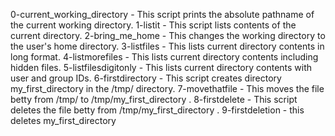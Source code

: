 0-current_working_directory - This script prints the absolute pathname of the current working directory.
1-listit - This script lists contents of the current directory.
2-bring_me_home - This changes the working directory to the user's home directory.
3-listfiles - This lists current directory contents in long format.
4-listmorefiles - This lists current directory contents including hidden files.
5-listfilesdigitonly - This lists current directory contents with user and group IDs.
6-firstdirectory - This script creates directory my_first_directory in the /tmp/ directory.
7-movethatfile - This moves the file betty from /tmp/ to /tmp/my_first_directory .
8-firstdelete - This script deletes the file betty from /tmp/my_first_directory .
9-firstdeletion - this deletes my_first_directory 
